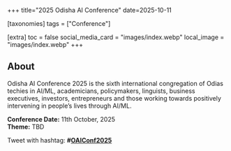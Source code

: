 +++
title="2025 Odisha AI Conference"
date=2025-10-11


[taxonomies]
tags = ["Conference"]

[extra]
toc = false
social_media_card = "images/index.webp"
local_image = "images/index.webp"
+++

## About

Odisha AI Conference 2025 is the sixth international congregation of Odias techies in AI/ML, academicians, policymakers, linguists, business executives, investors, entrepreneurs and those working towards positively intervening in people’s lives through AI/ML.

**Conference Date:** 11th October, 2025  
**Theme:** TBD

Tweet with hashtag: **#[OAIConf2025](https://x.com/hashtag/OAIConf2025)**
